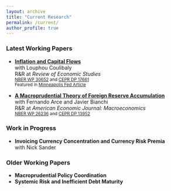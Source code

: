 ```yaml
---
layout: archive
title: "Current Research"
permalink: /current/
author_profile: true
---
```

### Latest Working Papers
* **[Inflation and Capital Flows](../files/InflationCF.pdf)**\
  with Louphou Coulibaly\
  R&R at *Review of Economic Studies*\
  <sub>[NBER WP 30652](https://www.nber.org/papers/w30652) and [CEPR DP 17661](https://cepr.org/publications/dp17661)</sub>\
  <sub>Featured in [Minneapolis Fed Article](https://www.minneapolisfed.org/article/2023/do-international-investment-flows-undermine-the-fight-against-inflation)
    
* **[A Macroprudential Theory of Foreign Reserve Accumulation](../files/Reserves_macropru_AEJ_Macro_Revision.pdf)**\
  with Fernando Arce and Javier Bianchi\
  R&R at *American Economic Journal: Macroeconomics*\
  <sub>[NBER WP 26236](https://www.nber.org/papers/w26236) and [CEPR DP 13952](https://cepr.org/publications/dp13952)</sub>
  

### Work in Progress
* **Invoicing Currency Concentration and Currency Risk Premia**\
  with Nick Sander

### Older Working Papers
* **Macroprudential Policy Coordination**
* **Systemic Risk and Inefficient Debt Maturity**


<!---
{% if author.googlescholar %}
  You can also find my articles on <u><a href="{{author.googlescholar}}">my Google Scholar profile</a>.</u>
{% endif %}

{% include base_path %}

{% for post in site.publications reversed %}
  {% include archive-single.html %}
{% endfor %}
-->
